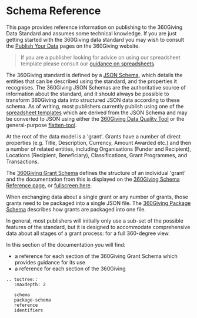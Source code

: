 # Schema Reference

This page provides reference information on publishing to the 360Giving Data Standard and assumes some technical knowledge. If you are just getting started with the 360Giving data standard you may wish to consult the [Publish Your Data](http://www.threesixtygiving.org/data/publish-data/) pages on the 360Giving website.

> If you are a publisher looking for advice on using our spreadsheet template please consult our [guidance on spreadsheets](../guidance/spreadsheets).

The 360Giving standard is defined by a [JSON Schema](http://json-schema.org/), which details the entities that can be described using the standard, and the properties it recognises. The 360Giving JSON Schemas are the authoritative source of information about the standard, and it should always be possible to transform 360Giving data into structured JSON data according to these schema. As of writing, most publishers currently publish using one of the [spreadsheet templates](../guidance/spreadsheets) which are derived from the JSON Schema and may be converted to JSON using either the [360Giving Data Quality Tool](https://dataquality.threesixtygiving.org/) or the general-purpose [flatten-tool](https://flatten-tool.readthedocs.io/en/latest/).

At the root of the data model is a 'grant'. Grants have a number of direct properties (e.g. Title, Description, Currency, Amount Awarded etc.) and then a number of related entities, including Organisations (Funder and Recipient), Locations (Recipient, Beneficiary), Classifications, Grant Programmes, and Transactions.

The <a href="../_static/360-giving-schema.json">360Giving Grant Schema</a> defines the structure of an individual 'grant' and the documentation from this is displayed on the [360Giving Schema Reference page](./schema), or <a href="../_static/docson/index.html#../360-giving-schema.json">fullscreen here</a>.

When exchanging data about a single grant or any number of grants, those grants need to be packaged into a single JSON file. The <a href="../_static/360-giving-package-schema.json">360Giving Package Schema</a> describes how grants are packaged into one file.

In general, most publishers will initially only use a sub-set of the possible features of the standard, but it is designed to accommodate comprehensive data about all stages of a grant process: for a full 360-degree view.

In this section of the documentation you will find:

* a reference for each section of the 360Giving Grant Schema which provides guidance for its use
* a reference for each section of the 360Giving


```eval_rst
.. toctree::
   :maxdepth: 2

   schema
   package-schema
   reference
   identifiers

```
